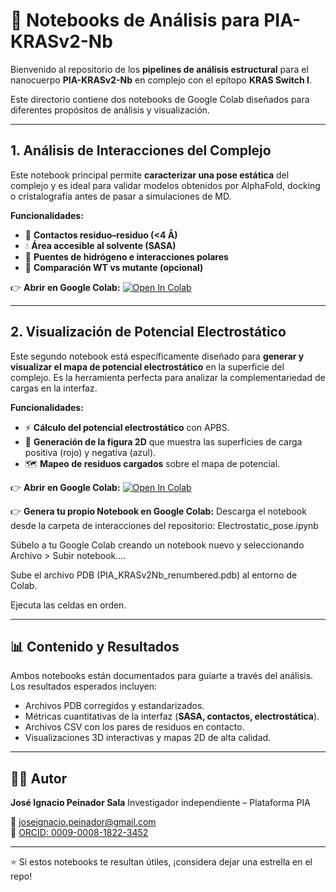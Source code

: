 # 🔬 Notebooks de Análisis para PIA-KRASv2-Nb

Bienvenido al repositorio de los **pipelines de análisis estructural** para el nanocuerpo **PIA-KRASv2-Nb** en complejo con el epítopo **KRAS Switch I**.

Este directorio contiene dos notebooks de Google Colab diseñados para diferentes propósitos de análisis y visualización.

---

## 1. Análisis de Interacciones del Complejo

Este notebook principal permite **caracterizar una pose estática** del complejo y es ideal para validar modelos obtenidos por AlphaFold, docking o cristalografía antes de pasar a simulaciones de MD.

**Funcionalidades:**
- 📏 **Contactos residuo–residuo (<4 Å)**
- 💧 **Área accesible al solvente (SASA)**
- 🔗 **Puentes de hidrógeno e interacciones polares**
- 🧩 **Comparación WT vs mutante (opcional)**

👉 **Abrir en Google Colab:**
[![Open In Colab](https://colab.research.google.com/assets/colab-badge.svg)](https://colab.research.google.com/drive/1qyyJtn2fAQABQcl6zN6a3IkVf89yknDh?usp=sharing)

---

## 2. Visualización de Potencial Electrostático

Este segundo notebook está específicamente diseñado para **generar y visualizar el mapa de potencial electrostático** en la superficie del complejo. Es la herramienta perfecta para analizar la complementariedad de cargas en la interfaz.

**Funcionalidades:**
- ⚡ **Cálculo del potencial electrostático** con APBS.
- 🎨 **Generación de la figura 2D** que muestra las superficies de carga positiva (rojo) y negativa (azul).
- 🗺️ **Mapeo de residuos cargados** sobre el mapa de potencial.

👉 **Abrir en Google Colab:**
[![Open In Colab](https://colab.research.google.com/assets/colab-badge.svg)](https://colab.research.google.com/drive/1VghJ-0wAsh_N895uYCMhDKcMBpYGW0uY)

👉 **Genera tu propio Notebook en Google Colab:**
Descarga el notebook desde la carpeta de interacciones del repositorio:
Electrostatic_pose.ipynb

Súbelo a tu Google Colab creando un notebook nuevo y seleccionando Archivo > Subir notebook....

Sube el archivo PDB (PIA_KRASv2Nb_renumbered.pdb) al entorno de Colab.

Ejecuta las celdas en orden.

---

## 📊 Contenido y Resultados

Ambos notebooks están documentados para guiarte a través del análisis. Los resultados esperados incluyen:
- Archivos PDB corregidos y estandarizados.
- Métricas cuantitativas de la interfaz (**SASA, contactos, electrostática**).
- Archivos CSV con los pares de residuos en contacto.
- Visualizaciones 3D interactivas y mapas 2D de alta calidad.

---

## 🧑‍🔬 Autor

**José Ignacio Peinador Sala** Investigador independiente – Plataforma PIA

📧 joseignacio.peinador@gmail.com  
🔗 [ORCID: 0009-0008-1822-3452](https://orcid.org/0009-0008-1822-3452)

---

⭐ Si estos notebooks te resultan útiles, ¡considera dejar una estrella en el repo!
